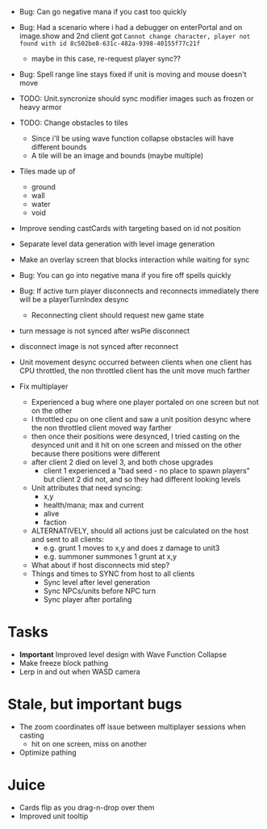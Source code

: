 - Bug: Can go negative mana if you cast too quickly
- Bug: Had a scenario where i had a debugger on enterPortal and on image.show
and 2nd client got `Cannot change character, player not found with id 8c502be8-631c-482a-9398-40155f77c21f`
    - maybe in this case, re-request player sync??
- Bug: Spell range line stays fixed if unit is moving and mouse doesn't move
- TODO: Unit.syncronize should sync modifier images such as frozen or heavy armor
- TODO: Change obstacles to tiles
    - Since i'll be using wave function collapse obstacles will have different bounds
    - A tile will be an image and bounds (maybe multiple)
- Tiles made up of
    - ground
    - wall
    - water
    - void


- Improve sending castCards with targeting based on id not position
- Separate level data generation with level image generation

- Make an overlay screen that blocks interaction while waiting for sync
- Bug: You can go into negative mana if you fire off spells quickly
- Bug: If active turn player disconnects and reconnects immediately there will be a playerTurnIndex desync
    - Reconnecting client should request new game state
- turn message is not synced after wsPie disconnect
- disconnect image is not synced after reconnect
- Unit movement desync occurred between clients when one client has CPU throttled, the non throttled client has the unit move much farther
- Fix multiplayer
    - Experienced a bug where one player portaled on one screen but not on the other
    - I throttled cpu on one client and saw a unit position desync where the non throttled client moved way farther
    - then once their positions were desynced, I tried casting on the desynced unit and it hit on one screen and missed on the other because there positions were different
    - after client 2 died on level 3, and both chose upgrades
        - client 1 experienced a "bad seed - no place to spawn players" but client 2 did not, and so they had different looking levels
    - Unit attributes that need syncing:
        - x,y
        - health/mana; max and current
        - alive
        - faction
    - ALTERNATIVELY, should all actions just be calculated on the host and sent to all clients:
        - e.g. grunt 1 moves to x,y and does z damage to unit3
        - e.g. summoner summones 1 grunt at x,y
    - What about if host disconnects mid step?
    - Things and times to SYNC from host to all clients
        - Sync level after level generation
        - Sync NPCs/units before NPC turn
        - Sync player after portaling
# Tasks
- **Important** Improved level design with Wave Function Collapse
- Make freeze block pathing
- Lerp in and out when WASD camera

# Stale, but important bugs

- The zoom coordinates off issue between multiplayer sessions when casting
    - hit on one screen, miss on another
- Optimize pathing

# Juice
- Cards flip as you drag-n-drop over them
- Improved unit tooltip